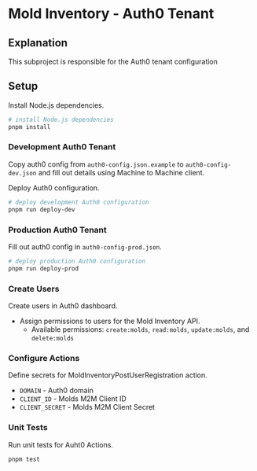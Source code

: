 # Mold Inventory - Auth0 Tenant

## Explanation

This subproject is responsible for the Auth0 tenant configuration

## Setup

Install Node.js dependencies.
```bash
# install Node.js dependencies
pnpm install
```

### Development Auth0 Tenant

Copy auth0 config from `auth0-config.json.example` to `auth0-config-dev.json` and fill out details using Machine to Machine client.

Deploy Auth0 configuration.
```bash
# deploy development Auth0 configuration
pnpm run deploy-dev
```

### Production Auth0 Tenant

Fill out auth0 config in `auth0-config-prod.json`.

```bash
# deploy production Auth0 configuration
pnpm run deploy-prod
```

### Create Users

Create users in Auth0 dashboard.
- Assign permissions to users for the Mold Inventory API.
  - Available permissions: `create:molds`, `read:molds`, `update:molds`, and `delete:molds`

### Configure Actions

Define secrets for MoldInventoryPostUserRegistration action.

- `DOMAIN` - Auth0 domain
- `CLIENT_ID` - Molds M2M Client ID
- `CLIENT_SECRET` - Molds M2M Client Secret

### Unit Tests

Run unit tests for Auht0 Actions.

```
pnpm test
```
